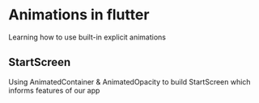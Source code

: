 # Animations in flutter
  Learning how to use built-in explicit animations 

## StartScreen
   Using AnimatedContainer &  AnimatedOpacity to build StartScreen which informs features of our app
